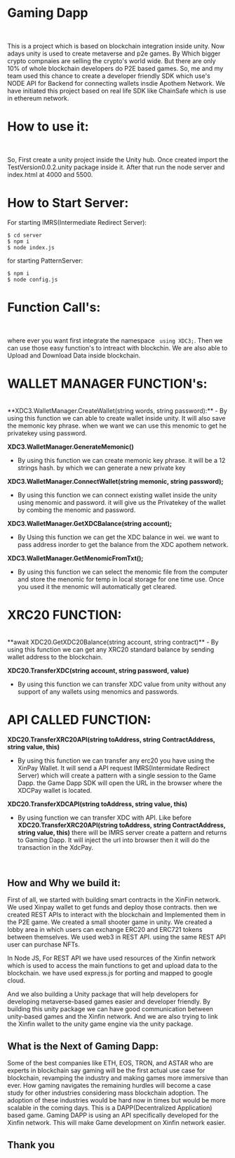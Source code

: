 # Gaming Dapp

<br>

This is a project which is based on blockchain integration inside unity. Now adays unity is used to create metaverse and p2e games. By Which bigger crypto compnaies are selling the crypto's world wide. But there are only 10% of whole blockchain developers do P2E based games. So, me and my team used this chance to create a developer friendly SDK which use's NODE API for Backend for connecting wallets insdie Apothem Network. We have initiated this project based on real life SDK like ChainSafe which is use in ethereum network.

# How to use it:
<br>

So, First create a unity project inside the Unity hub. Once created import the TestVersion0.0.2.unity package inside it. After that run the node server and index.html at 4000 and 5500.

# How to Start Server:

For starting IMRS(Intermediate Redirect Server):

```
$ cd server
$ npm i
$ node index.js

```

for starting PatternServer:

```
$ npm i
$ node config.js
```

# Function Call's:
<br>

where ever you want first integrate the namespace ``` using XDC3;```. Then we can use those easy function's to intreact with blockchin. We are also able to Upload and Download Data inside blockchain.

# WALLET MANAGER FUNCTION's:
<br>
**XDC3.WalletManager.CreateWallet(string words, string password):**
  - By using this function we can able to create wallet inside unity. It will also save the memonic key phrase. when we want we can use this menomic to get he privatekey using password.


**XDC3.WalletManager.GenerateMemonic()**
  - By using this function we can create memonic key phrase. it will be a 12 strings hash. by which we can generate a new private key


**XDC3.WalletManager.ConnectWallet(string memonic, string password);**
  - By using this function we can connect existing wallet inside the unity using menomic and password. it will give us the Privatekey of the wallet by combing the menomic and password.

**XDC3.WalletManager.GetXDCBalance(string account);**

  - By Using this function we can get the XDC balance in wei. we want to pass address inorder to get the balance from the XDC apothem network.

**XDC3.WalletManager.GetMenomicFromTxt();**

  - By using this function we can select the menomic file from the computer and store the menomic for temp in local storage for one time use. Once you used it the menomic will automatically get cleared.


# XRC20 FUNCTION:
<br>
**await XDC20.GetXDC20Balance(string account, string contract)**
  - By using this function we can get any XRC20 standard balance by sending wallet address to the blockchain.

**XDC20.TransferXDC(string account, string password, value)**
  - By using this function we can transfer XDC value from unity without any support of any wallets using menomics and passwords.


# API CALLED FUNCTION:

**XDC20.TransferXRC20API(string toAddress, string ContractAddress, string value, this)**
  - By using this function we can transfer any erc20 you have using the XinPay Wallet. It will send a API request IMRS(Intermidate Redirect Server) which will create a pattern with a single session to the Game Dapp. the Game Dapp SDK will open the URL in the browser where the XDCPay wallet is located.

**XDC20.TransferXDCAPI(string toAddress, string value, this)**
  - By using function we can transfer XDC with API. Like before **XDC20.TransferXRC20API(string toAddress, string ContractAddress, string value, this)** there will be IMRS server create a pattern and returns to Gaming Dapp. It will inject the url into browser then it will do the transaction in the XdcPay.

<br>

## How and Why we build it:

First of all, we started with building smart contracts in the XinFin network. We used Xinpay wallet to get funds and deploy those contracts. then we created REST APIs to interact with the blockchain and Implemented them in the P2E game. We created a small shooter game in unity. We created a lobby area in which users can exchange ERC20 and ERC721 tokens between themselves. We used web3 in REST API. using the same REST API user can purchase NFTs.

In Node JS, For REST API we have used resources of the Xinfin network which is used to access the main functions to get and upload data to the blockchain. we have used express.js for porting and mapped to google cloud.

And we also building a Unity package that will help developers for developing metaverse-based games easier and developer friendly. By building this unity package we can have good communication between unity-based games and the Xinfin network. And we are also trying to link the Xinfin wallet to the unity game engine via the unity package.

## What is the Next of Gaming Dapp:

Some of the best companies like ETH, EOS, TRON, and ASTAR who are experts in blockchain say gaming will be the first actual use case for blockchain, revamping the industry and making games more immersive than ever. How gaming navigates the remaining hurdles will become a case study for other industries considering mass blockchain adoption. The adoption of these industries would be hard now in times but would be more scalable in the coming days. This is a DAPP(Decentralized Application) based game. Gaming DAPP is using an API specifically developed for the Xinfin network. This will make Game development on Xinfin network easier. 


## Thank you
